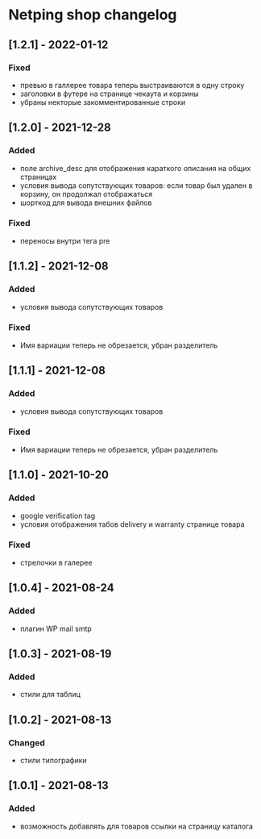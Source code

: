# Netping shop changelog

## [1.2.1] - 2022-01-12
### Fixed
- превью в галлерее товара теперь выстраиваются в одну строку
- заголовки в футере на странице чекаута и корзины
- убраны некторые закомментированные строки

## [1.2.0] - 2021-12-28
### Added
- поле archive_desc для отображения караткого описания на общих страницах
- условия вывода сопутствующих товаров: если товар был удален в корзину, он продолжал отображаться
- шорткод для вывода внешних файлов

### Fixed
- переносы внутри тега pre

## [1.1.2] - 2021-12-08
### Added
- условия вывода сопутствующих товаров

### Fixed
- Имя вариации теперь не обрезается, убран разделитель

## [1.1.1] - 2021-12-08
### Added
- условия вывода сопутствующих товаров

### Fixed
- Имя вариации теперь не обрезается, убран разделитель

## [1.1.0] - 2021-10-20
### Added
- google verification tag
- условия отображения табов delivery и warranty странице товара

### Fixed
- стрелочки в галерее

## [1.0.4] - 2021-08-24
### Added
- плагин WP mail smtp

## [1.0.3] - 2021-08-19
### Added
- стили для таблиц

## [1.0.2] - 2021-08-13
### Changed
- стили типографики

## [1.0.1] - 2021-08-13
### Added
- возможность добавлять для товаров ссылки на страницу каталога